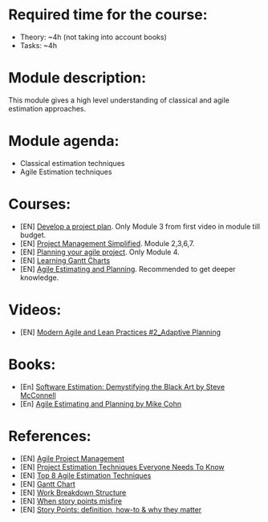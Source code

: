 
**Required time for the course:** 
=======================
- Theory: ~4h (not taking into account books)
- Tasks: ~4h

Module description:
=======================
This module gives a high level understanding of classical and agile estimation approaches.

Module agenda:
=======================
- Classical estimation techniques
- Agile Estimation techniques

Courses:
=======================
- [EN] [Develop a project plan](https://www.linkedin.com/learning/project-management-foundations-4/project-planning-overview-3?autoplay=true&resume=false&u=2113185). Only Module 3 from first video in module till budget.
- [EN] [Project Management Simplified](https://www.linkedin.com/learning/project-management-simplified-2019/three-ways-to-list-all-the-project-tasks?autoplay=true&resume=false&u=2113185). Module 2,3,6,7.
- [EN] [Planning your agile project](https://www.linkedin.com/learning/cert-prep-pmi-agile-certified-practitioner-pmi-acp/plan-at-multiple-levels?autoplay=true&resume=false&u=2113185). Only Module 4.
- [EN] [Learning Gantt Charts](https://learn.epam.com/detailsPage?id=f64ac4ca-b8ef-4ca9-be08-47e278cd2879)
- [EN] [Agile Estimating and Planning](https://learn.epam.com/detailsPage?id=b89beb13-a8f5-4afe-8abe-5c519bdb6851). Recommended to get deeper knowledge.

Videos:
=======================
- [EN] [Modern Agile and Lean Practices #2_Adaptive Planning](https://videoportal.epam.com/video/qJXgw0Yw)

Books:
=======================
- [En] [Software Estimation: Demystifying the Black Art by Steve McConnell](https://learning.oreilly.com/library/view/software-estimation-demystifying/0735605351/)
- [En] [Agile Estimating and Planning by Mike Cohn](https://learning.oreilly.com/library/view/agile-estimating-and/9780137126347/)

References:  
=======================
- [EN] [Agile Project Management](https://www.atlassian.com/agile/project-management)
- [EN] [Project Estimation Techniques Everyone Needs To Know](https://www.wrike.com/blog/project-estimation-techniques/)
- [EN] [Top 8 Agile Estimation Techniques](https://www.netsolutions.com/insights/how-to-estimate-projects-in-agile/)
- [EN] [Gantt Chart](https://www.projectmanager.com/guides/gantt-chart)
- [EN] [Work Breakdown Structure](https://www.workbreakdownstructure.com/)
- [EN] [When story points misfire](https://tech.xing.com/when-story-points-misfire-88b068bfc97c)
- [EN] [Story Points: definition, how-to & why they matter](https://www.easyagile.com/blog/user-story-points/)


